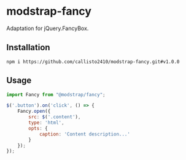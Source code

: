 # modstrap-fancy

Adaptation for jQuery.FancyBox.

## Installation

```shell script
npm i https://github.com/callisto2410/modstrap-fancy.git#v1.0.0
```

## Usage

```javascript
import Fancy from "@modstrap/fancy";

$('.button').on('click', () => {
    Fancy.open({
        src: $('.content'),
        type: 'html',
        opts: {
            caption: 'Content description...'
        }
    });
});
```
